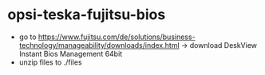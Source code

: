 # opsi-teska-fujitsu-bios

- go to https://www.fujitsu.com/de/solutions/business-technology/manageability/downloads/index.html -> download DeskView Instant Bios Management 64bit 
- unzip files to ./files

